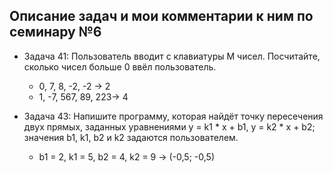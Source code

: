 ## Описание задач и мои комментарии к ним по семинару №6

- Задача 41: Пользователь вводит с клавиатуры M чисел. Посчитайте, сколько чисел больше 0 ввёл пользователь.  
    -  0, 7, 8, -2, -2 -> 2  
    - 1, -7, 567, 89, 223-> 4

- Задача 43: Напишите программу, которая найдёт точку пересечения двух прямых, заданных уравнениями y = k1 * x + b1, y = k2 * x + b2; значения b1, k1, b2 и k2 задаются пользователем.  
    - b1 = 2, k1 = 5, b2 = 4, k2 = 9 -> (-0,5; -0,5)
